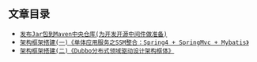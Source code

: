 ## 文章目录
* [`发布Jar包到Maven中央仓库(为开发开源中间件做准备)`](/notes/itstack-demo-frame/2019-12-07-发布Jar包到Maven中央仓库(为开发开源中间件做准备).md)
* [`架构框架搭建(一)《单体应用服务之SSM整合：Spring4 + SpringMvc + Mybatis》`](/notes/itstack-demo-frame/2019-12-22-架构框架搭建(一)《单体应用服务之SSM整合：Spring4+SpringMvc+Mybatis》.md)
* [`架构框架搭建(二)《Dubbo分布式领域驱动设计架构框体》`](/notes/itstack-demo-frame/2019-12-31-架构框架搭建(二)《Dubbo分布式领域驱动设计架构框体》.md)
